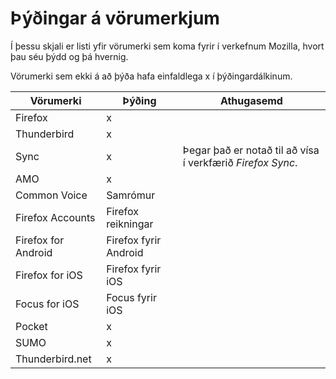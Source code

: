 # Þýðingar á vörumerkjum

Í þessu skjali er listi yfir vörumerki sem koma fyrir í verkefnum Mozilla, hvort þau séu þýdd og þá hvernig.

Vörumerki sem ekki á að þýða hafa einfaldlega x í þýðingardálkinum.

| Vörumerki        | Þýðing     | Athugasemd |
| ------------- |-------------|-------------|
| Firefox| x ||
| Thunderbird| x ||
| Sync| x |Þegar það er notað til að vísa í verkfærið _Firefox Sync_.|
| AMO| x ||
| Common Voice| Samrómur ||
| Firefox Accounts| Firefox reikningar ||
| Firefox for Android| Firefox fyrir Android ||
| Firefox for iOS| Firefox fyrir iOS ||
| Focus for iOS| Focus fyrir iOS ||
| Pocket| x ||
| SUMO| x ||
| Thunderbird.net| x ||

